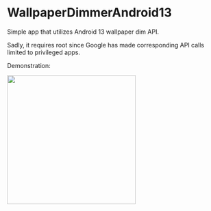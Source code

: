 # WallpaperDimmerAndroid13
Simple app that utilizes Android 13 wallpaper dim API.

Sadly, it requires root since Google has made corresponding API calls limited to privileged apps.

Demonstration:

<img src="https://user-images.githubusercontent.com/40907255/205503104-f36bb95c-46b5-44b9-b0ad-f6848ca6668b.gif" width="300"/>
